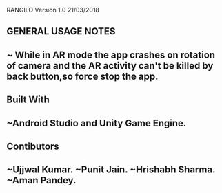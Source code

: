 RANGILO Version 1.0 21/03/2018

GENERAL USAGE NOTES
----------------------------------------------------------------------------------------------------------------------------------
~ While in AR mode the app crashes on rotation of camera and the AR activity can't be killed by back button,so force stop the app.
----------------------------------------------------------------------------------------------------------------------------------

Built With
--------------------------------------
~Android Studio and Unity Game Engine.
--------------------------------------

Contibutors
-------------------
~Ujjwal Kumar.
~Punit Jain.
~Hrishabh Sharma.
~Aman Pandey.
--------------------

